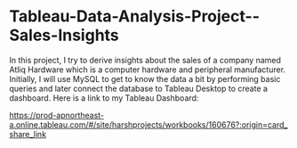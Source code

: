 # Tableau-Data-Analysis-Project--Sales-Insights
In this project, I try to derive insights about the sales of a company named Atliq Hardware which is a computer hardware and peripheral manufacturer.
Initially, I will use MySQL to get to know the data a bit by performing basic queries and later connect the database to Tableau Desktop to create a dashboard.
Here is a link to my Tableau Dashboard:

https://prod-apnortheast-a.online.tableau.com/#/site/harshprojects/workbooks/160676?:origin=card_share_link
